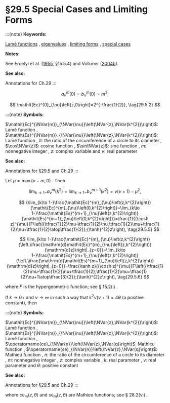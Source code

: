 # §29.5 Special Cases and Limiting Forms

:::{note}
**Keywords:**

[Lamé functions](http://dlmf.nist.gov/search/search?q=Lam%C3%A9%20functions) , [eigenvalues](http://dlmf.nist.gov/search/search?q=eigenvalues) , [limiting forms](http://dlmf.nist.gov/search/search?q=limiting%20forms) , [special cases](http://dlmf.nist.gov/search/search?q=special%20cases)

**Notes:**

See Erdélyi et al. ([1955](./bib/E.html#bib755 "Higher Transcendental Functions. Vol. III"), §15.5.4) and Volkmer ([2004b](./bib/V.html#bib2344 "Four remarks on eigenvalues of Lamé’s equation")).

**See also:**

Annotations for Ch.29
:::


<a id="E1"></a>
$$
a^{m}_{\nu}\left(0\right)=b^{m}_{\nu}\left(0\right)=m^{2}, \tag{29.5.1}
$$


<a id="E2"></a>
$$
\mathit{Ec}^{0}_{\nu}\left(z,0\right)=2^{-\frac{1}{2}}, \tag{29.5.2}
$$

:::{note}
**Symbols:**

$\mathit{Ec}^{\NVar{m}}_{\NVar{\nu}}\left(\NVar{z},\NVar{k^{2}}\right)$: Lamé function , $\mathit{Es}^{\NVar{m}}_{\NVar{\nu}}\left(\NVar{z},\NVar{k^{2}}\right)$: Lamé function , $\pi$: the ratio of the circumference of a circle to its diameter , $\cos\NVar{z}$: cosine function , $\sin\NVar{z}$: sine function , $m$: nonnegative integer , $z$: complex variable and $\nu$: real parameter

**See also:**

Annotations for §29.5 and Ch.29
:::

Let $\mu=\max{(\nu-m,0)}$ . Then


<a id="E4"></a>
$$
\lim_{k\to 1-}a^{m}_{\nu}\left(k^{2}\right)=\lim_{k\to 1-}b^{m+1}_{\nu}\left(k^{2}\right)=\nu(\nu+1)-\mu^{2}, \tag{29.5.4}
$$


<a id="E5"></a>
$$
{\lim_{k\to 1-}\frac{\mathit{Ec}^{m}_{\nu}\left(z,k^{2}\right)}{\mathit{Ec}^{m}_{\nu}\left(0,k^{2}\right)}=\lim_{k\to 1-}\frac{\mathit{Es}^{m+1}_{\nu}\left(z,k^{2}\right)}{\mathit{Es}^{m+1}_{\nu}\left(0,k^{2}\right)}}=\frac{1}{(\cosh z)^{\mu}}F\left({\tfrac{1}{2}\mu-\tfrac{1}{2}\nu,\tfrac{1}{2}\mu+\tfrac{1}{2}\nu+\tfrac{1}{2}\atop\tfrac{1}{2}};{\tanh}^{2}z\right), \tag{29.5.5}
$$


<a id="E6"></a>
$$
\lim_{k\to 1-}\frac{\mathit{Ec}^{m}_{\nu}\left(z,k^{2}\right)}{\left.\ifrac{\mathrm{d}\mathit{Ec}^{m}_{\nu}\left(z,k^{2}\right)}{\mathrm{d}z}\right|_{z=0}}=\lim_{k\to 1-}\frac{\mathit{Es}^{m+1}_{\nu}\left(z,k^{2}\right)}{\left.\ifrac{\mathrm{d}\mathit{Es}^{m+1}_{\nu}\left(z,k^{2}\right)}{\mathrm{d}z}\right|_{z=0}}=\frac{\tanh z}{(\cosh z)^{\mu}}F\left({\tfrac{1}{2}\mu-\tfrac{1}{2}\nu+\tfrac{1}{2},\tfrac{1}{2}\mu+\tfrac{1}{2}\nu+1\atop\tfrac{3}{2}};{\tanh}^{2}z\right), \tag{29.5.6}
$$

where $F$ is the hypergeometric function; see § 15.2(i) .

If $k\to 0+$ and $\nu\to\infty$ in such a way that $k^{2}\nu(\nu+1)=4\theta$ (a positive constant), then

:::{note}
**Symbols:**

$\mathit{Ec}^{\NVar{m}}_{\NVar{\nu}}\left(\NVar{z},\NVar{k^{2}}\right)$: Lamé function , $\mathit{Es}^{\NVar{m}}_{\NVar{\nu}}\left(\NVar{z},\NVar{k^{2}}\right)$: Lamé function , $\operatorname{ce}_{\NVar{n}}\left(\NVar{z},\NVar{q}\right)$: Mathieu function , $\operatorname{se}_{\NVar{n}}\left(\NVar{z},\NVar{q}\right)$: Mathieu function , $\pi$: the ratio of the circumference of a circle to its diameter , $m$: nonnegative integer , $z$: complex variable , $k$: real parameter , $\nu$: real parameter and $\theta$: positive constant

**See also:**

Annotations for §29.5 and Ch.29
:::

where $\operatorname{ce}_{m}\left(z,\theta\right)$ and $\operatorname{se}_{m}\left(z,\theta\right)$ are Mathieu functions; see § 28.2(vi) .
